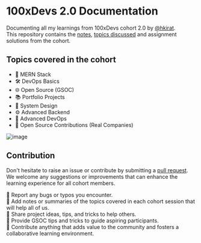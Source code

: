 
# 100xDevs 2.0 Documentation

Documenting all my learnings from 100xDevs cohort 2.0 by [@hkirat](https://github.com/hkirat). <br>
This repository contains the [notes](https://quickest-juniper-f9c.notion.site/Cohort-2-0-FullStack-Open-Source-6b6c2a9f1282499aba4782b88bf7e204), [topics discussed](https://projects.100xdevs.com/) and assignment solutions from the cohort.

## Topics covered in the cohort

- 🚀 MERN Stack
- 🛠️ DevOps Basics
- 🌐 Open Source (GSOC) 
- 📚 Portfolio Projects 
- 🧠 System Design 
- ⚙️ Advanced Backend 
- 🔧 Advanced DevOps 
- 💼 Open Source Contributions (Real Companies)
  
![image](https://github.com/vishalsingh2972/100xDevs_2.0/assets/106817047/e54e6577-dbdc-4951-826f-f1433d8ed8b5)

## Contribution

Don't hesitate to raise an issue or contribute by submitting a [pull request](https://github.com/vishalsingh2972/100xDevs_2.0/pulls). We welcome any suggestions or improvements that can enhance the learning experience for all cohort members. <br>

🎯 Report any bugs or typos you encounter. <br>
🎯 Add notes or summaries of the topics covered in each cohort session that will help all of us. <br>
🎯 Share project ideas, tips, and tricks to help others. <br>
🎯 Provide GSOC tips and tricks to guide aspiring participants. <br>
🎯 Contribute anything that adds value to the community and fosters a collaborative learning environment.
